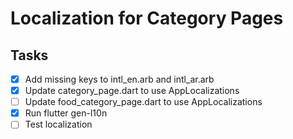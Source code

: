 # Localization for Category Pages

## Tasks
- [x] Add missing keys to intl_en.arb and intl_ar.arb
- [x] Update category_page.dart to use AppLocalizations
- [ ] Update food_category_page.dart to use AppLocalizations
- [x] Run flutter gen-l10n
- [ ] Test localization
